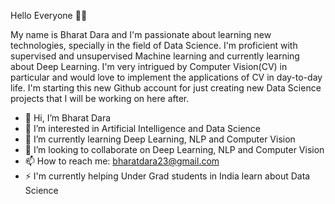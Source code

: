 Hello Everyone 👋🏼

My name is Bharat Dara and I'm passionate about learning new technologies, specially in the field of Data Science. I'm proficient with supervised and unsupervised Machine learning and currently learning about Deep Learning. I'm very intrigued by Computer Vision(CV) in particular and would love to implement the applications of CV in day-to-day life. I'm starting this new Github account for just creating new Data Science projects that I will be working on here after.  

- 👋 Hi, I’m Bharat Dara
- 👀 I’m interested in Artificial Intelligence and Data Science
- 🌱 I’m currently learning Deep Learning, NLP and Computer Vision 
- 💞️ I’m looking to collaborate on Deep Learning, NLP and Computer Vision
- 📫 How to reach me: bharatdara23@gmail.com
- ⚡ I'm currently helping Under Grad students in India learn about Data Science

<!---
bharatdara23/bharatdara23 is a ✨ special ✨ repository because its `README.md` (this file) appears on your GitHub profile.
You can click the Preview link to take a look at your changes.
--->

